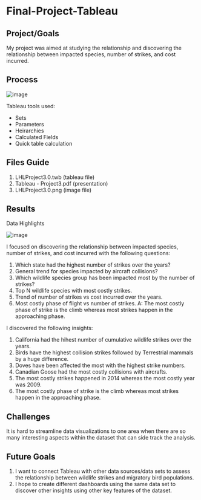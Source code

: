 # Final-Project-Tableau

## Project/Goals
My project was aimed at studying the relationship and discovering the relationship between impacted species, number of strikes, and cost incurred.


## Process
![image](https://github.com/Zarmeena667/Tableau-Project3-LHL/assets/145514413/566dc8b7-6c66-4087-a124-66029467a485)




Tableau tools used:

- Sets
- Parameters
- Heirarchies
- Calculated Fields
- Quick table calculation

## Files Guide


1. LHLProject3.0.twb (tableau file)
2. Tableau - Project3.pdf (presentation)
3. LHLProject3.0.png (image file)


## Results
Data Highlights

![image](https://github.com/Zarmeena667/Tableau-Project3-LHL/assets/145514413/0aef3f71-833d-4711-af5f-87655acc945f)

I focused on discovering the relationship between impacted species, number of strikes, and cost incurred with the following questions: 

1. Which state had the highest number of strikes over the years?
2. General trend for species impacted by aircraft collisions?
3. Which wildlife species group has been impacted most by the number of strikes?
4. Top N wildlife species with most costly strikes.
5. Trend of number of strikes vs cost incurred over the years.
6. Most costly phase of flight vs number of strikes.
    A: The most costly phase of strike is the climb whereas most strikes happen in the approaching phase.


I discovered the following insights: 
1. California had the hihest number of cumulative wildlife strikes over the years.
2. Birds have the highest collision strikes followed by Terrestrial mammals by a huge difference. 
3. Doves have been affected the most with the highest strike numbers.
4. Canadian Goose had the most costly collisions with aircrafts.
5. The most costly strikes happened in 2014 whereas the most costly year was 2009.
6. The most costly phase of strike is the climb whereas most strikes happen in the approaching phase.


## Challenges 
It is hard to streamline data visualizations to one area when there are so many interesting aspects within the dataset that can side track the analysis. 


## Future Goals
1. I want to connect Tableau with other data sources/data sets to assess the relationship between wildlife strikes and migratory bird populations.
2. I hope to create different dashboards using the same data set to discover other insights using other key features of the dataset.


